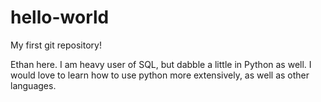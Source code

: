 # hello-world
My first git repository!

Ethan here. I am heavy user of SQL, but dabble a little in Python as well. I would love to learn how to use python more extensively, as well as other languages.
